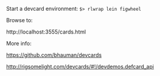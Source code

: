 Start a devcard environment:
`$> rlwrap lein figwheel`

Browse to:

http://localhost:3555/cards.html

More info:

https://github.com/bhauman/devcards

http://rigsomelight.com/devcards/#!/devdemos.defcard_api
